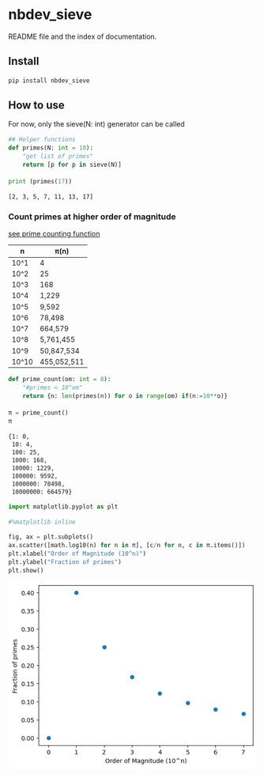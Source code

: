 nbdev_sieve
================

<!-- WARNING: THIS FILE WAS AUTOGENERATED! DO NOT EDIT! -->

README file and the index of documentation.

## Install

``` sh
pip install nbdev_sieve
```

## How to use

For now, only the sieve(N: int) generator can be called

``` python
## Helper functions
def primes(N: int = 10):
    "get list of primes"
    return [p for p in sieve(N)]

print (primes(17))
```

    [2, 3, 5, 7, 11, 13, 17]

### Count primes at higher order of magnitude

[see prime counting
function](https://en.wikipedia.org/wiki/Prime-counting_function)

| n     | π(n)        |
|-------|-------------|
| 10^1  | 4           |
| 10^2  | 25          |
| 10^3  | 168         |
| 10^4  | 1,229       |
| 10^5  | 9,592       |
| 10^6  | 78,498      |
| 10^7  | 664,579     |
| 10^8  | 5,761,455   |
| 10^9  | 50,847,534  |
| 10^10 | 455,052,511 |

``` python
def prime_count(om: int = 8):
    "#primes < 10^om"
    return {n: len(primes(n)) for o in range(om) if(n:=10**o)}

π = prime_count()
π
```

    {1: 0,
     10: 4,
     100: 25,
     1000: 168,
     10000: 1229,
     100000: 9592,
     1000000: 78498,
     10000000: 664579}

``` python
import matplotlib.pyplot as plt
```

``` python
#%matplotlib inline
```

``` python
fig, ax = plt.subplots()
ax.scatter([math.log10(n) for n in π], [c/n for n, c in π.items()])
plt.xlabel("Order of Magnitude (10^n)")
plt.ylabel("Fraction of primes")
plt.show()
```

![](index_files/figure-commonmark/cell-7-output-1.png)

